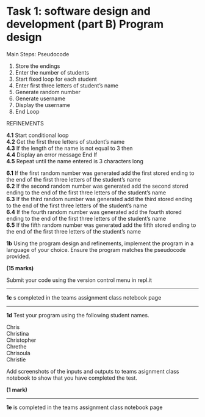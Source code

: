 # Task 1: software design and development (part B) Program design 

Main Steps: Pseudocode 

1. Store the endings
2. Enter the number of students
3. Start fixed loop for each student 
4. Enter first three letters of student’s name
5. Generate random number
6. Generate username
7. Display the username 
8. End Loop 

REFINEMENTS 

**4.1** Start conditional loop\
**4.2** Get the first three letters of student’s name\
**4.3** If the length of the name is not equal to 3 then\
**4.4** Display an error message End If\
**4.5** Repeat until the name entered is 3 characters long

**6.1** If the first random number was generated add the first stored ending to the end of the first three letters of the student’s name\
**6.2** If the second random number was generated add the second stored ending to the end of the first three letters of the student’s name\
**6.3** If the third random number was generated add the third stored ending to the end of the first three letters of the student’s name\
**6.4** If the fourth random number was generated add the fourth stored ending to the end of the first three letters of the student’s name\
**6.5** If the fifth random number was generated add the fifth stored ending to the end of the first three letters of the student’s name

**1b** Using the program design and refinements, implement the program in a language of your choice. Ensure the program matches the pseudocode provided. 

**(15 marks)**

Submit your code using the version control menu in repl.it

***

**1c** s completed in the teams assignment class notebook page

***

**1d** Test your program using the following student names. 

Chris\
Christina\
Christopher\
Chrethe\
Chrisoula\
Christie

Add screenshots of the inputs and outputs to teams asignment class notebook to show that you have completed the test. 

**(1 mark)**

***

**1e** is completed in the teams assignment class notebook page
